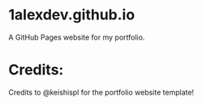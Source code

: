 # 1alexdev.github.io
A GitHub Pages website for my portfolio.

# Credits:
Credits to @keishispl for the portfolio website template!
